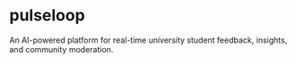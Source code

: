 # pulseloop
An AI-powered platform for real-time university student feedback, insights, and community moderation.
